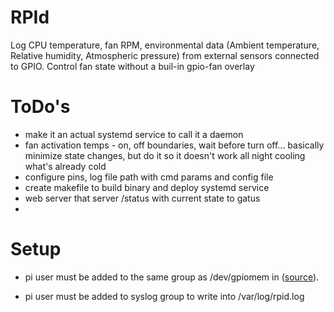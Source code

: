 # RPId
Log CPU temperature, fan RPM, environmental data (Ambient temperature, Relative humidity, Atmospheric pressure) from external sensors connected to GPIO. Control fan state without a buil-in gpio-fan overlay

# ToDo's

- make it an actual systemd service to call it a daemon
- fan activation temps - on, off boundaries, wait before turn off... basically minimize state changes, but do it so it doesn't work all night cooling what's already cold
- configure pins, log file path with cmd params and config file
- create makefile to build binary and deploy systemd service
- web server that server /status with current state to gatus
- 

# Setup
- pi user must be added to the same group as /dev/gpiomem in ([source](https://raspberrypi.stackexchange.com/questions/40105/access-gpio-pins-without-root-no-access-to-dev-mem-try-running-as-root)).

- pi user must be added to syslog group to write into /var/log/rpid.log

